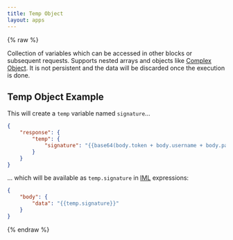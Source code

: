 ```yaml
---
title: Temp Object
layout: apps
---
```


{% raw %}

Collection of variables which can be accessed in other blocks or subsequent requests. Supports nested arrays and objects like [Complex Object](complex-object.html). It is not persistent and the data will be discarded once the execution is done.

## Temp Object Example

This will create a `temp` variable named `signature`...

```json
{
    "response": {
        "temp": {
            "signature": "{{base64(body.token + body.username + body.password)}}"
        }
    }
}
```

... which will be available as `temp.signature` in [IML](iml.html) expressions:

```json
{
    "body": {
        "data": "{{temp.signature}}"
    }
}
```

{% endraw %}